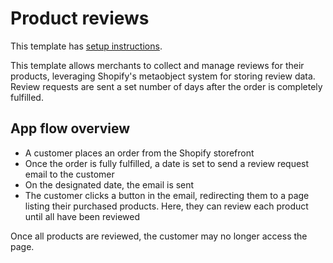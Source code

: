 # Product reviews

This template has [setup instructions](template-setup).

This template allows merchants to collect and manage reviews for their products, leveraging Shopify's metaobject system for storing review data. Review requests are sent a set number of days after the order is completely fulfilled.

## App flow overview

- A customer places an order from the Shopify storefront
- Once the order is fully fulfilled, a date is set to send a review request email to the customer
- On the designated date, the email is sent
- The customer clicks a button in the email, redirecting them to a page listing their purchased products. Here, they can review each product until all have been reviewed

Once all products are reviewed, the customer may no longer access the page.
